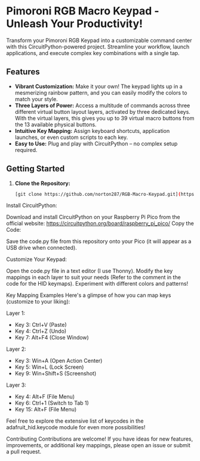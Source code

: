 # Pimoroni RGB Macro Keypad - Unleash Your Productivity!

Transform your Pimoroni RGB Keypad into a customizable command center with this CircuitPython-powered project.  Streamline your workflow, launch applications, and execute complex key combinations with a single tap.

## Features

* **Vibrant Customization:**  Make it your own! The keypad lights up in a mesmerizing rainbow pattern, and you can easily modify the colors to match your style.
* **Three Layers of Power:** Access a multitude of commands across three different virtual button layout layers, activated by three dedicated keys.  With the virtual layers, this gives you up to 39 virtual macro buttons from the 13 available physical buttons.
* **Intuitive Key Mapping:**  Assign keyboard shortcuts, application launches, or even custom scripts to each key.
* **Easy to Use:**  Plug and play with CircuitPython – no complex setup required.

## Getting Started

1. **Clone the Repository:**
   ```bash
   [git clone https://github.com/norton287/RGB-Macro-Keypad.git](https://github.com/norton287/RGB-Macro-Keypad.git)

Install CircuitPython:

Download and install CircuitPython on your Raspberry Pi Pico from the official website: https://circuitpython.org/board/raspberry_pi_pico/
Copy the Code:

Save the code.py file from this repository onto your Pico (it will appear as a USB drive when connected).

Customize Your Keypad:

Open the code.py file in a text editor (I use Thonny).
Modify the key mappings in each layer to suit your needs (Refer to the comment in the code for the HID keymaps).
Experiment with different colors and patterns!

Key Mapping Examples
Here's a glimpse of how you can map keys (customize to your liking):

Layer 1:
- Key 3: Ctrl+V (Paste)
- Key 4: Ctrl+Z (Undo)
- Key 7: Alt+F4 (Close Window)

Layer 2:
- Key 3: Win+A (Open Action Center)
- Key 5: Win+L (Lock Screen)
- Key 9: Win+Shift+S (Screenshot)

Layer 3:
- Key 4: Alt+F (File Menu)
- Key 6: Ctrl+1 (Switch to Tab 1)
- Key 15: Alt+F (File Menu)
  
Feel free to explore the extensive list of keycodes in the adafruit_hid.keycode module for even more possibilities!

Contributing
Contributions are welcome! If you have ideas for new features, improvements, or additional key mappings, please open an issue or submit a pull request.
